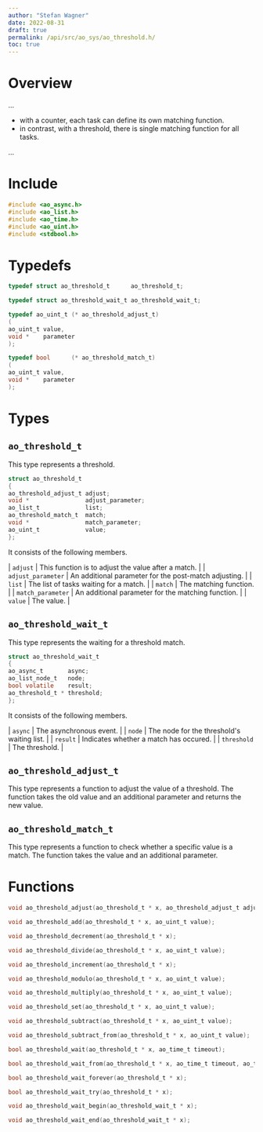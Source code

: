 ```yaml
---
author: "Stefan Wagner"
date: 2022-08-31
draft: true
permalink: /api/src/ao_sys/ao_threshold.h/
toc: true
---
```


# Overview

...

- with a counter, each task can define its own matching function.
- in contrast, with a threshold, there is single matching function for all tasks.

...

# Include

```c
#include <ao_async.h>
#include <ao_list.h>
#include <ao_time.h>
#include <ao_uint.h>
#include <stdbool.h>
```

# Typedefs

```c
typedef struct ao_threshold_t      ao_threshold_t;
```

```c
typedef struct ao_threshold_wait_t ao_threshold_wait_t;
```

```c
typedef ao_uint_t (* ao_threshold_adjust_t)
(
ao_uint_t value,
void *    parameter
);
```

```c
typedef bool      (* ao_threshold_match_t)
(
ao_uint_t value,
void *    parameter
);
```

# Types

## `ao_threshold_t`

This type represents a threshold.

```c
struct ao_threshold_t
{
ao_threshold_adjust_t adjust;
void *                adjust_parameter;
ao_list_t             list;
ao_threshold_match_t  match;
void *                match_parameter;
ao_uint_t             value;
};
```

It consists of the following members.

| `adjust` | This function is to adjust the value after a match. |
| `adjust_parameter` | An additional parameter for the post-match adjusting. |
| `list` | The list of tasks waiting for a match. |
| `match` | The matching function. |
| `match_parameter` | An additional parameter for the matching function. |
| `value` | The value. |

## `ao_threshold_wait_t`

This type represents the waiting for a threshold match.

```c
struct ao_threshold_wait_t
{
ao_async_t       async;
ao_list_node_t   node;
bool volatile    result;
ao_threshold_t * threshold;
};
```

It consists of the following members.

| `async` | The asynchronous event. |
| `node` | The node for the threshold's waiting list. |
| `result` | Indicates whether a match has occured. |
| `threshold` | The threshold. |

## `ao_threshold_adjust_t`

This type represents a function to adjust the value of a threshold. The function takes the old value and an additional parameter and returns the new value.

## `ao_threshold_match_t`

This type represents a function to check whether a specific value is a match. The function takes the value and an additional parameter.

# Functions

```c
void ao_threshold_adjust(ao_threshold_t * x, ao_threshold_adjust_t adjust, void * adjust_parameter);
```

```c
void ao_threshold_add(ao_threshold_t * x, ao_uint_t value);
```

```c
void ao_threshold_decrement(ao_threshold_t * x);
```

```c
void ao_threshold_divide(ao_threshold_t * x, ao_uint_t value);
```

```c
void ao_threshold_increment(ao_threshold_t * x);
```

```c
void ao_threshold_modulo(ao_threshold_t * x, ao_uint_t value);
```

```c
void ao_threshold_multiply(ao_threshold_t * x, ao_uint_t value);
```

```c
void ao_threshold_set(ao_threshold_t * x, ao_uint_t value);
```

```c
void ao_threshold_subtract(ao_threshold_t * x, ao_uint_t value);
```

```c
void ao_threshold_subtract_from(ao_threshold_t * x, ao_uint_t value);
```

```c
bool ao_threshold_wait(ao_threshold_t * x, ao_time_t timeout);
```

```c
bool ao_threshold_wait_from(ao_threshold_t * x, ao_time_t timeout, ao_time_t beginning);
```

```c
bool ao_threshold_wait_forever(ao_threshold_t * x);
```

```c
bool ao_threshold_wait_try(ao_threshold_t * x);
```

```c
void ao_threshold_wait_begin(ao_threshold_wait_t * x);
```

```c
void ao_threshold_wait_end(ao_threshold_wait_t * x);
```
